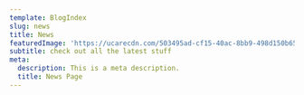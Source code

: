 ```yaml
---
template: BlogIndex
slug: news
title: News
featuredImage: 'https://ucarecdn.com/503495ad-cf15-40ac-8bb9-498d150b6505/'
subtitle: check out all the latest stuff
meta:
  description: This is a meta description.
  title: News Page
---
```


